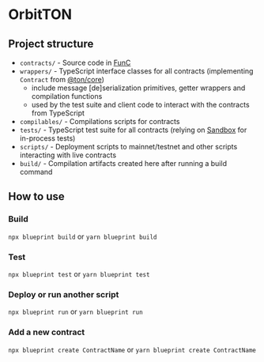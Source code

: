 # OrbitTON

## Project structure

- `contracts/` - Source code in [FunC](https://docs.ton.org/develop/func/overview)
- `wrappers/` - TypeScript interface classes for all contracts (implementing `Contract` from [@ton/core](https://www.npmjs.com/package/@ton/core))
  - include message [de]serialization primitives, getter wrappers and compilation functions
  - used by the test suite and client code to interact with the contracts from TypeScript
- `compilables/` - Compilations scripts for contracts
- `tests/` - TypeScript test suite for all contracts (relying on [Sandbox](https://github.com/ton-org/sandbox) for in-process tests)
- `scripts/` - Deployment scripts to mainnet/testnet and other scripts interacting with live contracts
- `build/` - Compilation artifacts created here after running a build command

## How to use

### Build

`npx blueprint build` or `yarn blueprint build`

### Test

`npx blueprint test` or `yarn blueprint test`

### Deploy or run another script

`npx blueprint run` or `yarn blueprint run`

### Add a new contract

`npx blueprint create ContractName` or `yarn blueprint create ContractName`

